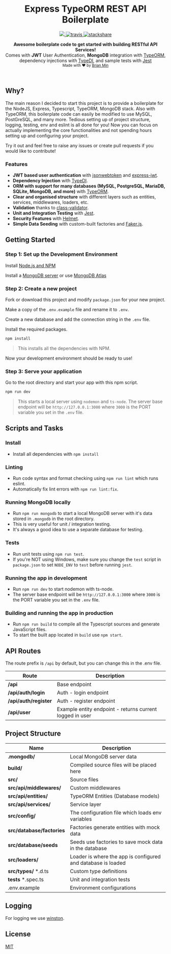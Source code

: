 <h1 align="center">Express TypeORM REST API Boilerplate</h1>

<p align="center">
  <a href="https://david-dm.org/bymi15/express-typeorm-rest-boilerplate" title="dependencies status">
    <img src="https://david-dm.org/bymi15/express-typeorm-rest-boilerplate/status.svg?style=flat-square"/>
  </a>
  <a href="https://travis-ci.com/github/bymi15/express-typeorm-rest-boilerplate">
    <img src="https://api.travis-ci.com/bymi15/express-typeorm-rest-boilerplate.svg?branch=main" alt="travis" />
  </a>
  <a href="https://stackshare.io/bymi15/express-typeorm-rest-boilerplate">
    <img src="http://img.shields.io/badge/tech-stack-0690fa.svg?style=flat" alt="stackshare" />
  </a>
</p>

<p align="center">
  <b>Awesome boilerplate code to get started with building RESTful API Services!</b></br>
  <span>Comes with <b>JWT</b> User Authentication, <b>MongoDB</b> integration with <a href="https://github.com/typeorm/typeorm">TypeORM</a>, </span></br>
  <span>dependency injections with <a href="https://github.com/typestack/typedi">TypeDI</a>, and sample tests with <a href="https://jestjs.io/">Jest</a></span></br>
  <sub>Made with ❤️ by <a href="https://github.com/bymi15">Brian Min</a></sub>
</p>

<br />

## Why?

The main reason I decided to start this project is to provide a boilerplate for the NodeJS, Express, Typescript, TypeORM, MongoDB stack.
Also with TypeORM, this boilerplate code can easily be modified to use MySQL, PostGreSQL, and many more.
Tedious setting up of project structure, logging, testing, env and eslint is all done for you!
Now you can focus on actually implementing the core functionalities and not spending hours setting up and configuring your project.

Try it out and feel free to raise any issues or create pull requests if you would like to contribute!

### Features

- **JWT based user authentication** with [jsonwebtoken](https://www.npmjs.com/package/jsonwebtoken) and [express-jwt](https://github.com/auth0/express-jwt).
- **Dependency Injection** with [TypeDI](https://github.com/typestack/typedi).
- **ORM with support for many databases (MySQL, PostgreSQL, MariaDB, SQLite, MongoDB, and more)** with [TypeORM](https://github.com/typeorm/typeorm).
- **Clear and organised structure** with different layers such as entities, services, middlewares, loaders, etc.
- **Validation** thanks to [class-validator](https://github.com/typestack/class-validator).
- **Unit and Integration Testing** with [Jest](https://jestjs.io/).
- **Security Features** with [Helmet](https://helmetjs.github.io/).
- **Simple Data Seeding** with custom-built factories and [Faker.js](https://www.npmjs.com/package/faker).

## Getting Started

### Step 1: Set up the Development Environment

Install [Node.js and NPM](https://nodejs.org/en/download/)

Install a [MongoDB server](https://www.mongodb.com/try/download/community) or use [MongoDB Atlas](https://www.mongodb.com/cloud/atlas)

### Step 2: Create a new project

Fork or download this project and modify `package.json` for your new project.

Make a copy of the `.env.example` file and rename it to `.env`.

Create a new database and add the connection string in the `.env` file.

Install the required packages.

```bash
npm install
```

> This installs all the dependencies with NPM.

Now your development environment should be ready to use!

### Step 3: Serve your application

Go to the root directory and start your app with this npm script.

```bash
npm run dev
```

> This starts a local server using `nodemon` and `ts-node`.
> The server base endpoint will be `http://127.0.0.1:3000` where `3000` is the PORT variable you set in the `.env` file.

## Scripts and Tasks

### Install

- Install all dependencies with `npm install`

### Linting

- Run code syntax and format checking using `npm run lint` which runs eslint.
- Automatically fix lint errors with `npm run lint:fix`.

### Running MongoDB locally

- Run `npm run mongodb` to start a local MongoDB server with it's data stored in `.mongodb` in the root directory.
- This is very useful for unit / integration testing.
- It's always a good idea to use a separate database for testing.

### Tests

- Run unit tests using `npm run test`.
- If you're NOT using Windows, make sure you change the `test` script in `package.json` to set `NODE_ENV` to `test` before running `jest`.

### Running the app in development

- Run `npm run dev` to start nodemon with ts-node.
- The server base endpoint will be `http://127.0.0.1:3000` where `3000` is the PORT variable you set in the `.env` file.

### Building and running the app in production

- Run `npm run build` to compile all the Typescript sources and generate JavaScript files.
- To start the built app located in `build` use `npm start`.

## API Routes

The route prefix is `/api` by default, but you can change this in the .env file.

| Route                  | Description                                              |
| ---------------------- | -------------------------------------------------------- |
| **/api**               | Base endpoint                                            |
| **/api/auth/login**    | Auth - login endpoint                                    |
| **/api/auth/register** | Auth - register endpoint                                 |
| **/api/user**          | Example entity endpoint - returns current logged in user |

## Project Structure

| Name                       | Description                                                  |
| -------------------------- | ------------------------------------------------------------ |
| **.mongodb/**              | Local MongoDB server data                                    |
| **build/**                 | Compiled source files will be placed here                    |
| **src/**                   | Source files                                                 |
| **src/api/middlewares/**   | Custom middlewares                                           |
| **src/api/entities/**      | TypeORM Entities (Database models)                           |
| **src/api/services/**      | Service layer                                                |
| **src/config/**            | The configuration file which loads env variables             |
| **src/database/factories** | Factories generate entities with mock data                   |
| **src/database/seeds**     | Seeds use factories to save mock data in the database        |
| **src/loaders/**           | Loader is where the app is configured and database is loaded |
| **src/types/** \*.d.ts     | Custom type definitions                                      |
| **tests** \*.spec.ts       | Unit and integration tests                                   |
| .env.example               | Environment configurations                                   |

## Logging

For logging we use [winston](https://github.com/winstonjs/winston).

## License

[MIT](/LICENSE)
